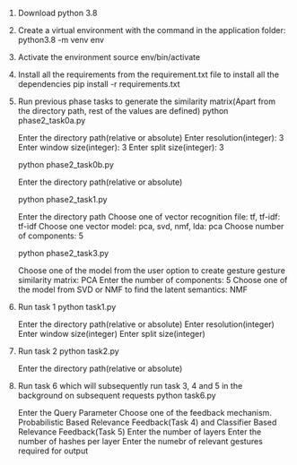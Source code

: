 1. Download python 3.8
2. Create a virtual environment with the command in the application folder:
        python3.8 -m venv env
3. Activate the environment
        source env/bin/activate 
4. Install all the requirements from the requirement.txt file to install all the dependencies
	    pip install -r requirements.txt 

5. Run previous phase tasks to generate the similarity matrix(Apart from the directory path, rest of the values are defined)
    python phase2_task0a.py

    Enter the directory path(relative or absolute)
    Enter resolution(integer): 3
    Enter window size(integer): 3
    Enter split size(integer): 3

    python phase2_task0b.py

    Enter the directory path(relative or absolute)

    python phase2_task1.py

    Enter the directory path
    Choose one of vector recognition file: tf, tf-idf: tf-idf
    Choose one vector model: pca, svd, nmf, lda: pca
    Choose number of components: 5

    python phase2_task3.py
    
    Choose one of the model from the user option to create gesture gesture similarity matrix: PCA
    Enter the number of components: 5
    Choose one of the model from SVD or NMF to find the latent semantics: NMF

6. Run task 1
    python task1.py

    Enter the directory path(relative or absolute)
    Enter resolution(integer)
    Enter window size(integer)
    Enter split size(integer)

7. Run task 2
    python task2.py

    Enter the directory path(relative or absolute)

8. Run task 6 which will subsequently run task 3, 4 and 5 in the background on subsequent requests
    python task6.py

    Enter the Query Parameter
    Choose one of the feedback mechanism. Probabilistic Based Relevance Feedback(Task 4) and Classifier Based Relevance Feedback(Task 5)
    Enter the number of layers
    Enter the number of hashes per layer
    Enter the numebr of relevant gestures required for output